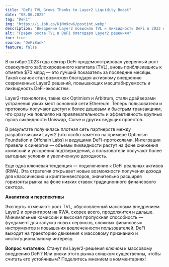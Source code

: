 ```yaml
---
title: "DeFi TVL Grows Thanks to Layer2 Liquidity Boost"
date: "08.06.2025"
tag: "DeFi"
img: "https://i.ibb.co/KjMm9cw6/postint.webp"
description: "Внедрение Layer2 повысило TVL и ликвидность DeFi в 2023 году."
alt: "График роста TVL в DeFi благодаря Layer2 решениям"
toc: true
source: "DeFiBank"
feature: false
---
```


В октябре 2023 года сектор DeFi продемонстрировал уверенный рост совокупного заблокированного капитала (TVL), вновь приблизившись к отметке $70 млрд — это лучший показатель за последние месяцы. Такой скачок стал возможен благодаря активному внедрению современных Layer2 решений, повышающих масштабируемость и ликвидность DeFi-экосистем.

Layer2-технологии, такие как Optimism и Arbitrum, стали драйверами устранения узких мест основной сети Ethereum. Теперь пользователи и протоколы получают доступ к более дешевым и быстрым транзакциям, что сразу же повлияло на привлекательность и эффективность крупных пулов ликвидности Uniswap, Curve и других ведущих проектов.

В результате получилась плотная сеть партнерств между разработчиками Layer2 (что особо заметно на примере Optimism Foundation и Offchain Labs) и ведущими DeFi-протоколами. Интеграции привели к синергии — объемы ликвидности растут на фоне снижения комиссий и ускорения подтверждений, а пользователи получают более выгодные условия и увеличенную доходность.

Еще одна ключевая тенденция — подключение к DeFi реальных активов (RWA). Эта стратегия открывает новые возможности получения дохода для классических и криптоинвесторов, значительно расширяя горизонты рынка на фоне низких ставок традиционного финансового сектора.

**Аналитика и перспективы**

Эксперты отмечают: рост TVL, обусловленный массовым внедрением Layer2 и ориентиром на RWA, скорее всего, продолжится и дальше. Минимальные комиссии и высокая пропускная способность — фундамент для запуска новых сервисов, сложных финансовых инструментов и повышения вовлеченности пользователей. DeFi выходит на траекторию движения к массовому признанию и институциональному интересу.

**Вопрос читателю:**
Станут ли Layer2-решения ключом к массовому внедрению DeFi? Или риски этого рынка слишком существенны, чтобы считать его устойчивым? Поделитесь мнением в комментариях!